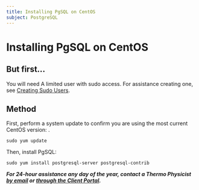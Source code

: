 ```yaml
---
title: Installing PgSQL on CentOS
subject: PostgreSQL
---
```


# Installing PgSQL on CentOS

## But first...
You will need A limited user with sudo access. For assistance creating one, see [Creating Sudo Users](https://www.thermo.io/how-to/security/creating-sudo-users).

## Method
First, perform a system update to confirm you are using the most current CentOS version: .
```shell
sudo yum update
```

Then, install PgSQL:
```shell
sudo yum install postgresql-server postgresql-contrib
```

**_For 24-hour assistance any day of the year, contact a Thermo Physicist [by email](mailto:physicists@thermo.io) or [through the Client Portal](https://www.thermo.io/login/)._**
